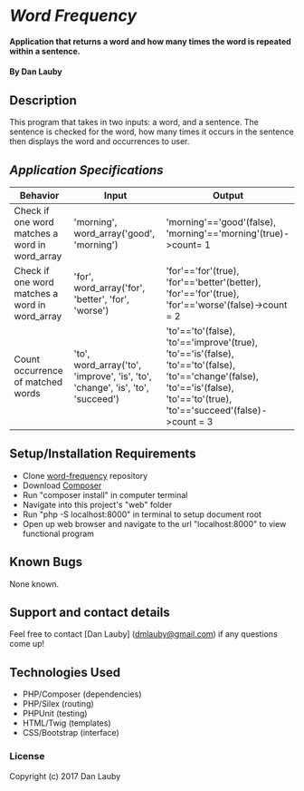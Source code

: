 # _Word Frequency_

#### Application that returns a word and how many times the word is repeated within a sentence.

#### By Dan Lauby

## Description

This program that takes in two inputs: a word, and a sentence. The sentence is checked for the word, how many times it occurs in the sentence then displays the word and occurrences to user.

## _Application Specifications_

| Behavior | Input | Output |
|----------|-------|--------|
|Check if one word matches a word in word_array|'morning', word_array('good', 'morning')|'morning'=='good'(false), 'morning'=='morning'(true)->count= 1|
|Check if one word matches a word in word_array|'for', word_array('for', 'better', 'for', 'worse')|'for'=='for'(true), 'for'=='better'(better), 'for'=='for'(true), 'for'=='worse'(false)->count = 2|
|Count occurrence of matched words|'to', word_array('to', 'improve', 'is', 'to', 'change', 'is', 'to', 'succeed')|'to'=='to'(false), 'to'=='improve'(true), 'to'=='is'(false), 'to'=='to'(false), 'to'=='change'(false), 'to'=='is'(false), 'to'=='to'(true), 'to'=='succeed'(false)->count = 3|



## Setup/Installation Requirements

* Clone [word-frequency](https://github.com/danlauby/word-frequency) repository
* Download [Composer](https://getcomposer.org/)
* Run "composer install" in computer terminal
* Navigate into this project's "web" folder
* Run "php -S localhost:8000" in terminal to setup document root
* Open up web browser and navigate to the url "localhost:8000" to view functional program

## Known Bugs

None known.

## Support and contact details

Feel free to contact [Dan Lauby] (dmlauby@gmail.com) if any questions come up!

## Technologies Used

* PHP/Composer (dependencies)
* PHP/Silex (routing)
* PHPUnit (testing)
* HTML/Twig (templates)
* CSS/Bootstrap (interface)

### License

Copyright (c) 2017 Dan Lauby
